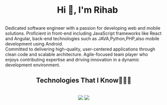 
<div id="user-content-toc">
  <ul align="center">
    <summary><h1 style="display: inline-block">Hi 👋, I'm Rihab</h1></summary>
  </ul>
</div>


<p>
Dedicated software  engineer with a passion for developing  web and mobile solutions.  Proficient in front-end including JavaScript frameworks like React and Angular, back-end technologies such as JAVA,Python,PHP,also mobile development using Android.<br/>
Committed to delivering high-quality, user-centered applications through clean code and scalable architecture. Agile-focused team player who enjoys contributing expertise and driving innovation in a dynamic development environment.
</p>

<h2 align="center">Technologies That I Know👨🏻‍💻</h2>
<br/>
<div align="center">
    <img src="https://skillicons.dev/icons?i=react,angular,bootstrap,html,css,symfony,laravel,php,git" />
    <img src="https://skillicons.dev/icons?i=python,nodejs,javascript,typescript,java,c,spring,firebase,mongodb,mysql,androidstudio" /><br>
</div>

<br/>

